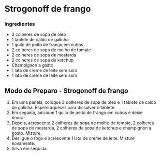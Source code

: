 # Strogonoff de frango 


### Ingredientes

-   3 colheres de sopa de óleo
-   1 tablete de caldo de galinha
-   1 quilo de peito de frango em cubos
-   2 colheres de sopa de molho de tomate
-   2 colheres de sopa de mostarda
-   2 colheres de sopa de ketchup
-   Champignon a gosto
-   1 lata de creme de leite sem soro
-   1 lata de creme de leite sem soro

## Modo de Preparo - Strogonoff de frango

1.  Em uma panela, coloque 3 colheres de sopa de óleo e 1 tablete de caldo de galinha. Espere aquecer para dissolver o tablete.
2.   Em seguida, adicione 1 quilo de peito de frango em cubos e deixe dourar.
3.   Depois, acrescente 2 colheres de sopa de molho de tomate, 2 colheres de sopa de mostarda, 2 colheres de sopa de ketchup e champignon a gosto. Misture.
4.  Desligue o fogo e acrescente 1 lata de creme de leite. Misture novamente.
5. Sirva em seguida.